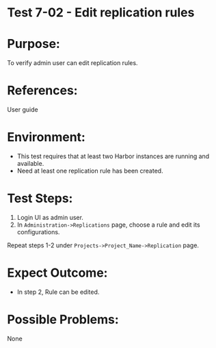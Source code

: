Test 7-02 - Edit replication rules  
=======
  
# Purpose:  
  
To verify admin user can edit replication rules.  
  
# References:  
User guide  
  
# Environment:  

* This test requires that at least two Harbor instances are running and available.  
* Need at least one replication rule has been created.  
  
# Test Steps:  
  
1. Login UI as admin user.  
2. In `Administration->Replications` page, choose a rule and edit its configurations.  

Repeat steps 1-2 under `Projects->Project_Name->Replication` page.

# Expect Outcome:  
  
* In step 2, Rule can be edited.  
  
# Possible Problems:  
None  
